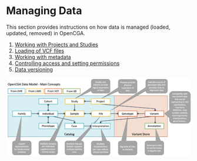 # Managing Data

This section provides instructions on how data is managed \(loaded, updated, removed\) in OpenCGA.

1. [Working with Projects and Studies](projects-and-studies.md)
2. [Loading of VCF files](ingestion-of-vcf-files.md)
3. [Working with metadata](working-with-files.md)
4. [Controlling access and setting permissions](sharing-and-permissions/)  
5. [Data versioning](population-of-metadata/data-versioning.md)

![](../../.gitbook/assets/cleanshot-2021-08-03-at-12.14.26-2x.png)



